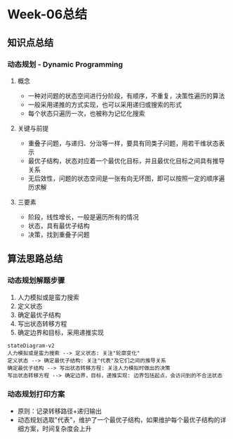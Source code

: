 # Week-06总结

## 知识点总结

### 动态规划 - Dynamic Programming
1. 概念
    - 一种对问题的状态空间进行分阶段，有顺序，不重复，决策性遍历的算法
    - 一般采用递推的方式实现，也可以采用递归或搜索的形式
    - 每个状态只遍历一次，也被称为记忆化搜索
    
2. 关键与前提
    - 重叠子问题，与递归、分治等一样，要具有同类子问题，用若干维状态表示
    - 最优子结构，状态对应着一个最优化目标，并且最优化目标之间具有推导关系
    - 无后效性，问题的状态空间是一张有向无环图，即可以按照一定的顺序遍历求解

3. 三要素
    - 阶段，线性增长，一般是遍历所有的情况
    - 状态，具有最优子结构
    - 决策，找到重叠子问题

## 算法思路总结

### 动态规划解题步骤
1. 人力模拟或是蛮力搜索
2. 定义状态
3. 确定最优子结构
4. 写出状态转移方程
5. 确定边界和目标，采用递推实现

```mermaid
stateDiagram-v2
人力模拟或是蛮力搜索 --> 定义状态: 关注"轮廓变化"
定义状态 --> 确定最优子结构: 关注"代表"及它们之间的推导关系
确定最优子结构 --> 写出状态转移方程: 关注人力模拟时做出的决策
写出状态转移方程 --> 确定边界，目标，递推实现: 边界包括起点，会访问到的不合法状态
```

### 动态规划打印方案
   - 原则：记录转移路径+递归输出
   - 动态规划选取"代表"，维护了一个最优子结构，如果维护每个最优子结构的详细方案，时间复杂度会上升